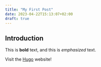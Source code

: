 ```yaml
---
title: "My First Post"
date: 2023-04-22T15:13:07+02:00
draft: true
---
```


## Introduction

This is **bold** text, and this is *emphasized* text.

Visit the [Hugo](https://gohugo.io) website!